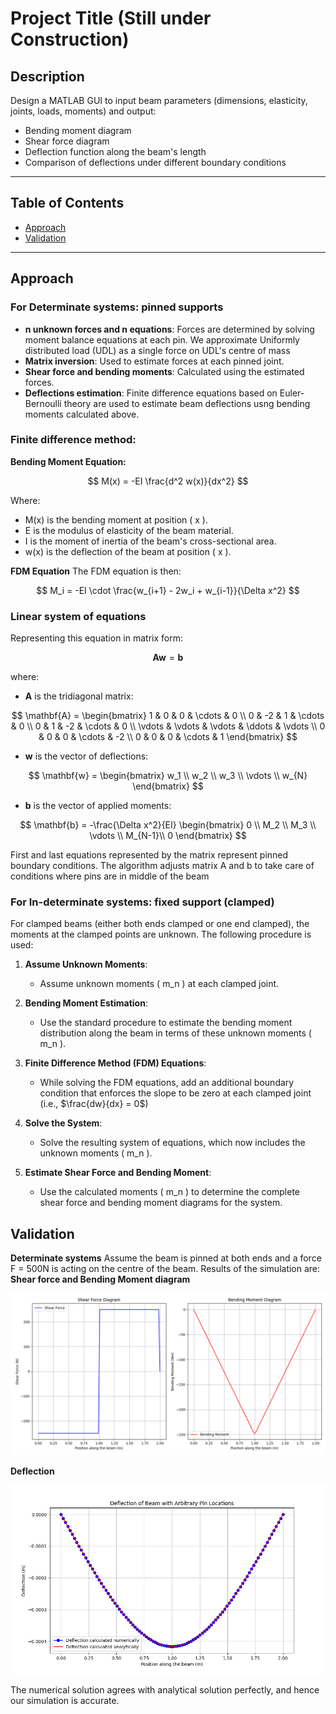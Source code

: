# Project Title (Still under Construction)

## Description
Design a MATLAB GUI to input beam parameters (dimensions, elasticity, joints, loads, moments) and output:

- Bending moment diagram
- Shear force diagram
- Deflection function along the beam's length
- Comparison of deflections under different boundary conditions

---

## Table of Contents

- [Approach](#approach)
- [Validation](#validation)
---


## Approach

### For Determinate systems: pinned supports
- **n unknown forces and n equations**: Forces are determined by solving moment balance equations at each pin. We approximate Uniformly distributed load (UDL) as a single force on UDL's centre of mass
- **Matrix inversion**: Used to estimate forces at each pinned joint.
- **Shear force and bending moments**: Calculated using the estimated forces.
- **Deflections estimation**: Finite difference equations based on Euler-Bernoulli theory are used to estimate beam deflections usng bending moments calculated above.

### Finite difference method:

**Bending Moment Equation:**

$$
M(x) = -EI \frac{d^2 w(x)}{dx^2}
$$

Where:
-  M(x)  is the bending moment at position \( x \).
-  E  is the modulus of elasticity of the beam material.
-  I  is the moment of inertia of the beam's cross-sectional area.
-  w(x)  is the deflection of the beam at position \( x \).

**FDM Equation**
The FDM equation is then:

$$
M_i = -EI \cdot \frac{w_{i+1} - 2w_i + w_{i-1}}{\Delta x^2}
$$

### Linear system of equations

Representing this equation in matrix form:

$$
\mathbf{A} \mathbf{w} = \mathbf{b}
$$

where:

- $\mathbf{A}$ is the tridiagonal matrix:

$$
\mathbf{A} =
\begin{bmatrix}
1 & 0 & 0 & \cdots & 0 \\
0 & -2 & 1 & \cdots & 0 \\
0 & 1 & -2 & \cdots & 0 \\
\vdots & \vdots & \vdots & \ddots & \vdots \\
0 & 0 & 0 & \cdots & -2 \\
0 & 0 & 0 & \cdots & 1
\end{bmatrix}
$$

- $\mathbf{w}$ is the vector of deflections:

$$
\mathbf{w} = \begin{bmatrix}
w_1 \\
w_2 \\
w_3 \\
\vdots \\
w_{N}
\end{bmatrix}
$$

- $\mathbf{b}$ is the vector of applied moments:

$$
\mathbf{b} = -\frac{\Delta x^2}{EI} \begin{bmatrix}
0 \\
M_2 \\
M_3 \\
\vdots \\
M_{N-1}\\
0
\end{bmatrix}
$$

First and last equations represented by the matrix represent pinned boundary conditions. The algorithm adjusts matrix A and b to take care of conditions where pins are in middle of the beam


### For In-determinate systems: fixed support (clamped)

For clamped beams (either both ends clamped or one end clamped), the moments at the clamped points are unknown. The following procedure is used:

1. **Assume Unknown Moments**: 
   - Assume unknown moments \( m_n \) at each clamped joint.

2. **Bending Moment Estimation**:
   - Use the standard procedure to estimate the bending moment distribution along the beam in terms of these unknown moments \( m_n \).

3. **Finite Difference Method (FDM) Equations**:
   - While solving the FDM equations, add an additional boundary condition that enforces the slope to be zero at each clamped joint (i.e., $\frac{dw}{dx} = 0$)

4. **Solve the System**:
   - Solve the resulting system of equations, which now includes the unknown moments \( m_n \).

5. **Estimate Shear Force and Bending Moment**:
   - Use the calculated moments \( m_n \) to determine the complete shear force and bending moment diagrams for the system.

## Validation

**Determinate systems**
Assume the beam is pinned at both ends and a force F = 500N is acting on the centre of the beam. Results of the simulation are:   
**Shear force and Bending Moment diagram**

![SFD](SFD_Pinned_single_force.png)

**Deflection**

![SFD](Pinned_single_force_deflection.png)


The numerical solution agrees with analytical solution perfectly, and hence our simulation is accurate.
